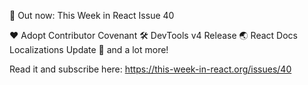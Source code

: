 🚨 Out now: This Week in React Issue 40

❤️ Adopt Contributor Covenant
🛠 DevTools v4 Release
🌏 React Docs Localizations Update
👀 and a lot more!

Read it and subscribe here: https://this-week-in-react.org/issues/40
